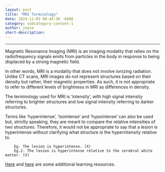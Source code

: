 ```yaml
---
layout: post
title: "MRI Terminology"
date: 2024-11-03 08:44:38 -0400
category: subcategory-content-1
author: joyce
short-description: 
---
```


-----
Magnetic Resonance Imaging (MRI) is an imaging modality that relies on the radiofrequency signals emits from particles in the body in response to being displaced by a strong magnetic field.

In other words, MRI is a modality that does not involve ionizing radiation. 
Unlike CT scans, MRI images do not represent structures based on their density but rather, their magnetic properties. 
As such, it is not appropriate to refer to different levels of brightness in MRI as differences in density. 


The terminology used for MRI is ‘intensity’, with high signal intensity referring to brighter structures and low signal intensity referring to darker structures.


Terms like ‘hyperintense’, ‘isointense’ and ‘hypointense’ can also be used but, strictly speaking, they are meant to compare the relative intensities of two structures. 
Therefore, it would not be appropriate to say that a lesion is hyperintense without clarifying what structure is the hyperintensity relative to.

        Eg. The lesion is hyperintense. (X)
        Eg.2. The lesion is hyperintense relative to the cerebral white matter. (V)


<a href="https://radiopaedia.org/articles/mri-2">Here</a> and <a href="https://www.acr.org/-/media/ACR/files/radiology-safety/MR-safety/MRGlossary.pdf">here</a> are some additional learning resources.
